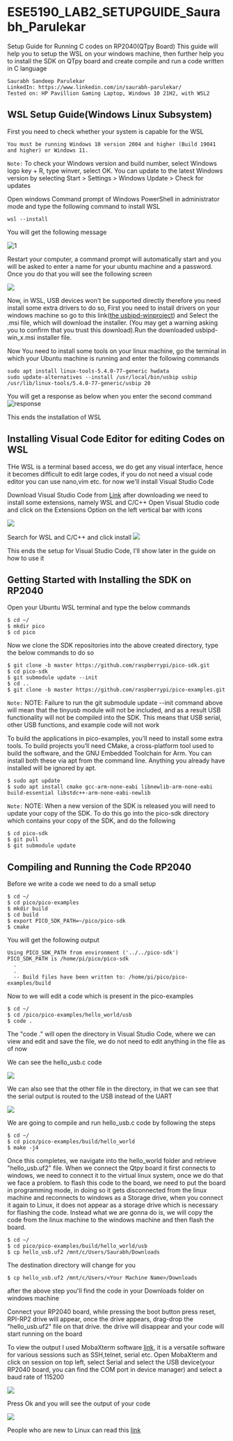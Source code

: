 # ESE5190_LAB2_SETUPGUIDE_Saurabh_Parulekar
Setup Guide for Running C codes on RP2040(QTpy Board)
This guide will help you to setup the WSL on your windows machine, then further help you to install the SDK on QTpy board and create compile and run a code written in C language
```
Saurabh Sandeep Parulekar
LinkedIn: https://www.linkedin.com/in/saurabh-parulekar/
Tested on: HP Pavillion Gaming Laptop, Windows 10 21H2, with WSL2
```
## WSL Setup Guide(Windows Linux Subsystem)
First you need to check whether your system is capable for the WSL
```
You must be running Windows 10 version 2004 and higher (Build 19041 and higher) or Windows 11.
```
`Note:` To check your Windows version and build number, select Windows logo key + R, type winver, select OK. You can update to the latest Windows version by selecting Start > Settings > Windows Update > Check for updates

Open windows Command prompt of Windows PowerShell in administrator mode and type the following command to install WSL
```
wsl --install
```
You will get the following message

![1 ](https://github.com/saurabhparulekar24/EDE5190_LAB2_SETUPGUIDE/blob/main/installation%20message.png)

Restart your computer, a command prompt will automatically start and you will be asked to enter a name for your ubuntu machine and a password. Once you do that you will see the following screen

![](https://github.com/saurabhparulekar24/EDE5190_LAB2_SETUPGUIDE/blob/main/2.png)

Now, in WSL, USB devices won't be supported directly therefore you need install some extra drivers to do so, First you need to install drivers on your windows machine
so go to this link([the usbipd-winproject](https://github.com/dorssel/usbipd-win/releases)) and Select the .msi file, which will download the installer. (You may get a warning asking you to confirm that you trust this download).Run the downloaded usbipd-win_x.msi installer file.

Now You need to install some tools on your linux machine, go the terminal in which your Ubuntu machine is running and enter the following commands
```
sudo apt install linux-tools-5.4.0-77-generic hwdata
sudo update-alternatives --install /usr/local/bin/usbip usbip /usr/lib/linux-tools/5.4.0-77-generic/usbip 20
```
You will get a response as below when you enter the second command
![response](https://github.com/saurabhparulekar24/EDE5190_LAB2_SETUPGUIDE/blob/main/USB_Command.png)

This ends the installation of WSL

## Installing Visual Code Editor for editing Codes on WSL
THe WSL is a terminal based access, we do get any visual interface, hence it becomes difficult to edit large codes, if you do not need a visual code editor you can use nano,vim etc. for now we'll install Visual Studio Code

Download Visual Studio Code from [Link](https://code.visualstudio.com/download)
after downloading we need to install some extensions, namely WSL and C/C++
Open Visual Studio code and click on the Extensions Option on the left vertical bar with icons

![](https://github.com/saurabhparulekar24/EDE5190_LAB2_SETUPGUIDE/blob/main/VSC.png)

Search for WSL and C/C++ and click install
![](https://github.com/saurabhparulekar24/EDE5190_LAB2_SETUPGUIDE/blob/main/VSC2.png)

This ends the setup for Visual Studio Code, I'll show later in the guide on how to use it

## Getting Started with Installing the SDK on RP2040
Open your Ubuntu WSL terminal and type the below commands

```
$ cd ~/
$ mkdir pico
$ cd pico
```

Now we clone the SDK repositories into the above created directory, type the below commands to do so

```
$ git clone -b master https://github.com/raspberrypi/pico-sdk.git 
$ cd pico-sdk 
$ git submodule update --init 
$ cd .. 
$ git clone -b master https://github.com/raspberrypi/pico-examples.git
```

`Note:` NOTE: Failure to run the git submodule update --init command above will mean that the tinyusb module will not be included, and as a result USB functionality will not be compiled into the SDK. This means that USB serial, other USB functions, and example code will not work

To build the applications in pico-examples, you’ll need to install some extra tools. To build projects you’ll need CMake, a cross-platform tool used to build the software, and the GNU Embedded Toolchain for Arm. You can install both these via apt from the command line. Anything you already have installed will be ignored by apt.

```
$ sudo apt update 
$ sudo apt install cmake gcc-arm-none-eabi libnewlib-arm-none-eabi build-essential libstdc++-arm-none-eabi-newlib
```

`Note:` NOTE: When a new version of the SDK is released you will need to update your copy of the SDK. To do this go into the pico-sdk directory which contains your copy of the SDK, and do the following

```
$ cd pico-sdk 
$ git pull 
$ git submodule update
```

## Compiling and Running the Code RP2040
Before we write a code we need to do a small setup

```
$ cd ~/
$ cd pico/pico-examples
$ mkdir build 
$ cd build
$ export PICO_SDK_PATH=~/pico/pico-sdk
$ cmake
```

You will get the following output
```
Using PICO_SDK_PATH from environment ('../../pico-sdk') 
PICO_SDK_PATH is /home/pi/pico/pico-sdk
  .
  .
  -- Build files have been written to: /home/pi/pico/pico-examples/build
```
Now to we will edit a code which is present in the pico-examples 

```
$ cd ~/
$ cd /pico/pico-examples/hello_world/usb
$ code .
```
The "code ." will open the directory in Visual Studio Code, where we can view and edit and save the file, we do not need to edit anything in the file as of now

We can see the hello_usb.c code

![](https://github.com/saurabhparulekar24/EDE5190_LAB2_SETUPGUIDE/blob/main/hello_code.png)

We can also see that the other file in the directory, in that we can see that the serial output is routed to the USB instead of the UART

![](https://github.com/saurabhparulekar24/EDE5190_LAB2_SETUPGUIDE/blob/main/cmake.png)

We are going to compile and run hello_usb.c code by following the steps

```
$ cd ~/
$ cd pico/pico-examples/build/hello_world
$ make -j4
```

Once this completes, we navigate into the hello_world folder and retrieve "hello_usb.uf2" file.
When we connect the Qtpy board it first connects to windows, we need to connect it to the virtual linux system, once we do that we face a problem.
to flash this code to the board, we need to put the board in programming mode, in doing so it gets disconnected from the linux machine and reconnects to windows as a Storage drive, when you connect it again to Linux, it does not appear as a storage drive which is necessary for flashing the code. Instead what we are gonna do is, we will copy the code from the linux machine to the windows machine and then flash the board.

```
$ cd ~/
$ cd pico/pico-examples/build/hello_world/usb
$ cp hello_usb.uf2 /mnt/c/Users/Saurabh/Downloads
```

The destination directory will change for you
```
$ cp hello_usb.uf2 /mnt/c/Users/<Your Machine Name>/Downloads
```

after the above step you'll find the code in your Downloads folder on windows machine


Connect your RP2040 board, while pressing the boot button press reset, RPI-RP2 drive will appear, once the drive appears, drag-drop the "hello_usb.uf2" file on that drive. the drive will disappear and your code will start running on the board

To view the output I used MobaXterm software [link](https://mobaxterm.mobatek.net/), it is a versatile software for various sessions such as SSH,telnet, serial etc.
Open MobaXterm and click on session on top left, select Serial and select the USB device(your RP2040 board, you can find the COM port in device manager) and select a baud rate of 115200

![](https://github.com/saurabhparulekar24/EDE5190_LAB2_SETUPGUIDE/blob/main/Moba.png)

Press Ok and you will see the output of your code

![](https://github.com/saurabhparulekar24/EDE5190_LAB2_SETUPGUIDE/blob/main/mobaoutput.png)

People who are new to Linux can read this [link](https://www.guru99.com/linux-commands-cheat-sheet.html)







